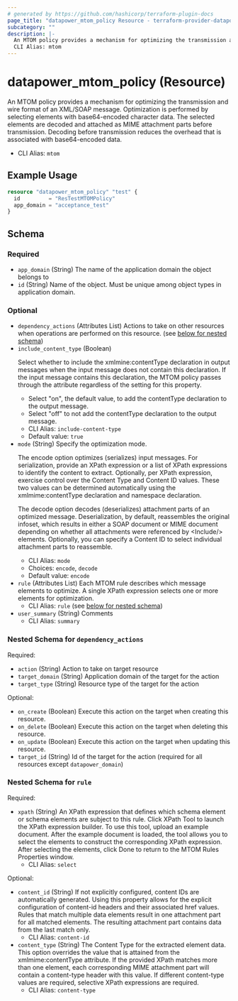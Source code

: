 ```yaml
---
# generated by https://github.com/hashicorp/terraform-plugin-docs
page_title: "datapower_mtom_policy Resource - terraform-provider-datapower"
subcategory: ""
description: |-
  An MTOM policy provides a mechanism for optimizing the transmission and wire format of an XML/SOAP message. Optimization is performed by selecting elements with base64-encoded character data. The selected elements are decoded and attached as MIME attachment parts before transmission. Decoding before transmission reduces the overhead that is associated with base64-encoded data.
  CLI Alias: mtom
---
```


# datapower_mtom_policy (Resource)

An MTOM policy provides a mechanism for optimizing the transmission and wire format of an XML/SOAP message. Optimization is performed by selecting elements with base64-encoded character data. The selected elements are decoded and attached as MIME attachment parts before transmission. Decoding before transmission reduces the overhead that is associated with base64-encoded data.
  - CLI Alias: `mtom`

## Example Usage

```terraform
resource "datapower_mtom_policy" "test" {
  id         = "ResTestMTOMPolicy"
  app_domain = "acceptance_test"
}
```

<!-- schema generated by tfplugindocs -->
## Schema

### Required

- `app_domain` (String) The name of the application domain the object belongs to
- `id` (String) Name of the object. Must be unique among object types in application domain.

### Optional

- `dependency_actions` (Attributes List) Actions to take on other resources when operations are performed on this resource. (see [below for nested schema](#nestedatt--dependency_actions))
- `include_content_type` (Boolean) <p>Select whether to include the xmlmine:contentType declaration in output messages when the input message does not contain this declaration. If the input message contains this declaration, the MTOM policy passes through the attribute regardless of the setting for this property.</p><ul><li>Select "on", the default value, to add the contentType declaration to the output message.</li><li>Select "off" to not add the contentType declaration to the output message.</li></ul>
  - CLI Alias: `include-content-type`
  - Default value: `true`
- `mode` (String) Specify the optimization mode. <p>The encode option optimizes (serializes) input messages. For serialization, provide an XPath expression or a list of XPath expressions to identify the content to extract. Optionally, per XPath expression, exercise control over the Content Type and Content ID values. These two values can be determined automatically using the xmlmime:contentType declaration and namespace declaration.</p><p>The decode option decodes (deserializes) attachment parts of an optimized message. Deserialization, by default, reassembles the original infoset, which results in either a SOAP document or MIME document depending on whether all attachments were referenced by &lt;Include/> elements. Optionally, you can specify a Content ID to select individual attachment parts to reassemble.</p>
  - CLI Alias: `mode`
  - Choices: `encode`, `decode`
  - Default value: `encode`
- `rule` (Attributes List) Each MTOM rule describes which message elements to optimize. A single XPath expression selects one or more elements for optimization.
  - CLI Alias: `rule` (see [below for nested schema](#nestedatt--rule))
- `user_summary` (String) Comments
  - CLI Alias: `summary`

<a id="nestedatt--dependency_actions"></a>
### Nested Schema for `dependency_actions`

Required:

- `action` (String) Action to take on target resource
- `target_domain` (String) Application domain of the target for the action
- `target_type` (String) Resource type of the target for the action

Optional:

- `on_create` (Boolean) Execute this action on the target when creating this resource.
- `on_delete` (Boolean) Execute this action on the target when deleting this resource.
- `on_update` (Boolean) Execute this action on the target when updating this resource.
- `target_id` (String) Id of the target for the action (required for all resources except `datapower_domain`)


<a id="nestedatt--rule"></a>
### Nested Schema for `rule`

Required:

- `xpath` (String) An XPath expression that defines which schema element or schema elements are subject to this rule. Click XPath Tool to launch the XPath expression builder. To use this tool, upload an example document. After the example document is loaded, the tool allows you to select the elements to construct the corresponding XPath expression. After selecting the elements, click Done to return to the MTOM Rules Properties window.
  - CLI Alias: `select`

Optional:

- `content_id` (String) If not explicitly configured, content IDs are automatically generated. Using this property allows for the explicit configuration of content-id headers and their associated href values. Rules that match multiple data elements result in one attachment part for all matched elements. The resulting attachment part contains data from the last match only.
  - CLI Alias: `content-id`
- `content_type` (String) The Content Type for the extracted element data. This option overrides the value that is attained from the xmlmime:contentType attribute. If the provided XPath matches more than one element, each corresponding MIME attachment part will contain a content-type header with this value. If different content-type values are required, selective XPath expressions are required.
  - CLI Alias: `content-type`
